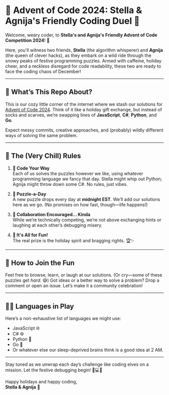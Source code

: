 # 🎄 Advent of Code 2024: Stella & Agnija's Friendly Coding Duel 🎄

Welcome, weary coder, to **Stella's and Agnija's Friendly Advent of Code Competition 2024**! 🌟  

Here, you'll witness two friends, **Stella** (the algorithm whisperer) and **Agnija** (the queen of clever hacks), as they embark on a wild ride through the snowy peaks of festive programming puzzles. Armed with caffeine, holiday cheer, and a reckless disregard for code readability, these two are ready to face the coding chaos of December!

---

## 🎯 **What’s This Repo About?**

This is our cozy little corner of the internet where we stash our solutions for [Advent of Code 2024](https://adventofcode.com/). Think of it like a holiday gift exchange, but instead of socks and scarves, we’re swapping lines of **JavaScript**, **C#**, **Python**, and **Go**.  

Expect messy commits, creative approaches, and (probably) wildly different ways of solving the same problem.  

---

## 🥊 **The (Very Chill) Rules**

1. **🎁 Code Your Way**  
   Each of us solves the puzzles however we like, using whatever programming language we fancy that day. Stella might whip out Python; Agnija might throw down some C#. No rules, just vibes.  
   
2. **🎄 Puzzle-a-Day**  
   A new puzzle drops every day at **midnight EST**. We’ll add our solutions here as we go. (No promises on how fast, though—life happens!)  

3. **🤝 Collaboration Encouraged… Kinda**  
   While we’re technically competing, we’re not above exchanging hints or laughing at each other’s debugging misery.

4. **🌟 It's All for Fun!**  
   The real prize is the holiday spirit and bragging rights. 🏆✨  

---

## 🎅 **How to Join the Fun**  

Feel free to browse, learn, or laugh at our solutions. (Or cry—some of these puzzles get *hard.* 😅) Got ideas or a better way to solve a problem? Drop a comment or open an issue. Let’s make it a community celebration!  

---

## 🧑‍💻 **Languages in Play**  
Here’s a non-exhaustive list of languages we might use:  
- JavaScript 🌐  
- C# ⚙️  
- Python 🐍  
- Go 🐹  
- Or whatever else our sleep-deprived brains think is a good idea at 2 AM.  

---

Stay tuned as we unwrap each day’s challenge like coding elves on a mission. Let the festive debugging begin! 🎅💻✨  

Happy holidays and happy coding,  
**Stella & Agnija** 🌟
